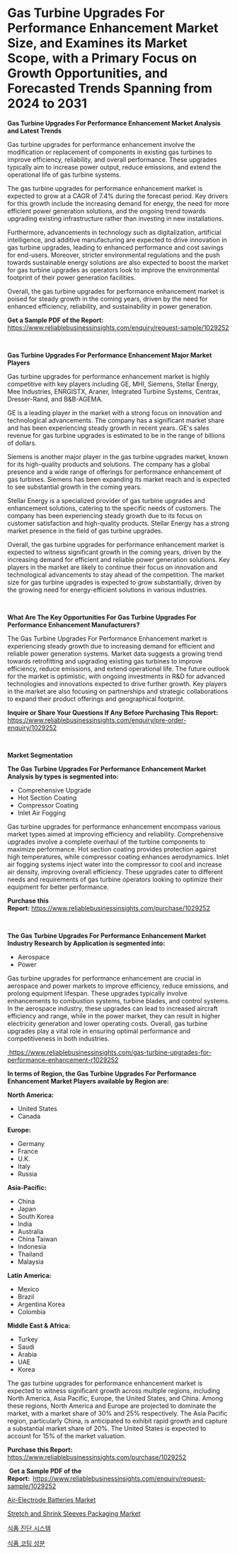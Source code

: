 <p><h1>Gas Turbine Upgrades For Performance Enhancement Market Size, and Examines its Market Scope, with a Primary Focus on Growth Opportunities, and Forecasted Trends Spanning from 2024 to 2031</h1></p><p><strong>Gas Turbine Upgrades For Performance Enhancement Market Analysis and Latest Trends</strong></p>
<p><p>Gas turbine upgrades for performance enhancement involve the modification or replacement of components in existing gas turbines to improve efficiency, reliability, and overall performance. These upgrades typically aim to increase power output, reduce emissions, and extend the operational life of gas turbine systems. </p><p>The gas turbine upgrades for performance enhancement market is expected to grow at a CAGR of 7.4% during the forecast period. Key drivers for this growth include the increasing demand for energy, the need for more efficient power generation solutions, and the ongoing trend towards upgrading existing infrastructure rather than investing in new installations. </p><p>Furthermore, advancements in technology such as digitalization, artificial intelligence, and additive manufacturing are expected to drive innovation in gas turbine upgrades, leading to enhanced performance and cost savings for end-users. Moreover, stricter environmental regulations and the push towards sustainable energy solutions are also expected to boost the market for gas turbine upgrades as operators look to improve the environmental footprint of their power generation facilities. </p><p>Overall, the gas turbine upgrades for performance enhancement market is poised for steady growth in the coming years, driven by the need for enhanced efficiency, reliability, and sustainability in power generation.</p></p>
<p><strong>Get a Sample PDF of the Report:&nbsp;</strong> <a href="https://www.reliablebusinessinsights.com/enquiry/request-sample/1029252">https://www.reliablebusinessinsights.com/enquiry/request-sample/1029252</a></p>
<p>&nbsp;</p>
<p><strong>Gas Turbine Upgrades For Performance Enhancement Major Market Players</strong></p>
<p><p>Gas turbine upgrades for performance enhancement market is highly competitive with key players including GE, MHI, Siemens, Stellar Energy, Mee Industries, ENRGISTX, Araner, Integrated Turbine Systems, Centrax, Dresser-Rand, and B&B-AGEMA.</p><p>GE is a leading player in the market with a strong focus on innovation and technological advancements. The company has a significant market share and has been experiencing steady growth in recent years. GE's sales revenue for gas turbine upgrades is estimated to be in the range of billions of dollars.</p><p>Siemens is another major player in the gas turbine upgrades market, known for its high-quality products and solutions. The company has a global presence and a wide range of offerings for performance enhancement of gas turbines. Siemens has been expanding its market reach and is expected to see substantial growth in the coming years.</p><p>Stellar Energy is a specialized provider of gas turbine upgrades and enhancement solutions, catering to the specific needs of customers. The company has been experiencing steady growth due to its focus on customer satisfaction and high-quality products. Stellar Energy has a strong market presence in the field of gas turbine upgrades.</p><p>Overall, the gas turbine upgrades for performance enhancement market is expected to witness significant growth in the coming years, driven by the increasing demand for efficient and reliable power generation solutions. Key players in the market are likely to continue their focus on innovation and technological advancements to stay ahead of the competition. The market size for gas turbine upgrades is expected to grow substantially, driven by the growing need for energy-efficient solutions in various industries.</p></p>
<p>&nbsp;</p>
<p><strong>What Are The Key Opportunities For Gas Turbine Upgrades For Performance Enhancement Manufacturers?</strong></p>
<p><p>The Gas Turbine Upgrades For Performance Enhancement market is experiencing steady growth due to increasing demand for efficient and reliable power generation systems. Market data suggests a growing trend towards retrofitting and upgrading existing gas turbines to improve efficiency, reduce emissions, and extend operational life. The future outlook for the market is optimistic, with ongoing investments in R&D for advanced technologies and innovations expected to drive further growth. Key players in the market are also focusing on partnerships and strategic collaborations to expand their product offerings and geographical footprint.</p></p>
<p><strong>Inquire or Share Your Questions If Any Before Purchasing This Report:</strong> <a href="https://www.reliablebusinessinsights.com/enquiry/pre-order-enquiry/1029252">https://www.reliablebusinessinsights.com/enquiry/pre-order-enquiry/1029252</a></p>
<p>&nbsp;</p>
<p><strong>Market Segmentation</strong></p>
<p><strong>The Gas Turbine Upgrades For Performance Enhancement Market Analysis by types is segmented into:</strong></p>
<p><ul><li>Comprehensive Upgrade</li><li>Hot Section Coating</li><li>Compressor Coating</li><li>Inlet Air Fogging</li></ul></p>
<p><p>Gas turbine upgrades for performance enhancement encompass various market types aimed at improving efficiency and reliability. Comprehensive upgrades involve a complete overhaul of the turbine components to maximize performance. Hot section coating provides protection against high temperatures, while compressor coating enhances aerodynamics. Inlet air fogging systems inject water into the compressor to cool and increase air density, improving overall efficiency. These upgrades cater to different needs and requirements of gas turbine operators looking to optimize their equipment for better performance.</p></p>
<p><strong>Purchase this Report:&nbsp;</strong><a href="https://www.reliablebusinessinsights.com/purchase/1029252">https://www.reliablebusinessinsights.com/purchase/1029252</a></p>
<p>&nbsp;</p>
<p><strong>The Gas Turbine Upgrades For Performance Enhancement Market Industry Research by Application is segmented into:</strong></p>
<p><ul><li>Aerospace</li><li>Power</li></ul></p>
<p><p>Gas turbine upgrades for performance enhancement are crucial in aerospace and power markets to improve efficiency, reduce emissions, and prolong equipment lifespan. These upgrades typically involve enhancements to combustion systems, turbine blades, and control systems. In the aerospace industry, these upgrades can lead to increased aircraft efficiency and range, while in the power market, they can result in higher electricity generation and lower operating costs. Overall, gas turbine upgrades play a vital role in ensuring optimal performance and competitiveness in both industries.</p></p>
<p><a href="https://www.reliablebusinessinsights.com/gas-turbine-upgrades-for-performance-enhancement-r1029252">&nbsp;https://www.reliablebusinessinsights.com/gas-turbine-upgrades-for-performance-enhancement-r1029252</a></p>
<p><strong>In terms of Region, the Gas Turbine Upgrades For Performance Enhancement Market Players available by Region are:</strong></p>
<p>
    <p> <strong> North America: </strong>
        <ul>
            <li>United States</li>
            <li>Canada</li>
        </ul>
        </p> 
    <p> <strong> Europe: </strong>
        <ul>
            <li>Germany</li>
            <li>France</li>
            <li>U.K.</li>
            <li>Italy</li>
            <li>Russia</li>
        </ul>
        </p> 
    <p> <strong> Asia-Pacific: </strong>
        <ul>
            <li>China</li>
            <li>Japan</li>
            <li>South Korea</li>
            <li>India</li>
            <li>Australia</li>
            <li>China Taiwan</li>
            <li>Indonesia</li>
            <li>Thailand</li>
            <li>Malaysia</li>
        </ul>
        </p> 
    <p> <strong> Latin America: </strong>
        <ul>
            <li>Mexico</li>
            <li>Brazil</li>
            <li>Argentina Korea</li>
            <li>Colombia</li>
        </ul>
        </p> 
    <p> <strong> Middle East & Africa: </strong>
        <ul>
            <li>Turkey</li>
            <li>Saudi</li>
            <li>Arabia</li>
            <li>UAE</li>
            <li>Korea</li>
        </ul>
    </p>
    </p>
<p><p>The gas turbine upgrades for performance enhancement market is expected to witness significant growth across multiple regions, including North America, Asia Pacific, Europe, the United States, and China. Among these regions, North America and Europe are projected to dominate the market, with a market share of 30% and 25% respectively. The Asia Pacific region, particularly China, is anticipated to exhibit rapid growth and capture a substantial market share of 20%. The United States is expected to account for 15% of the market valuation.</p></p>
<p><strong>Purchase this Report: </strong><a href="https://www.reliablebusinessinsights.com/purchase/1029252">https://www.reliablebusinessinsights.com/purchase/1029252</a></p>
<p>&nbsp;<strong>Get a Sample PDF of the Report:&nbsp;&nbsp;</strong><a href="https://www.reliablebusinessinsights.com/enquiry/request-sample/1029252">https://www.reliablebusinessinsights.com/enquiry/request-sample/1029252</a></p>
<p><strong></strong></p>
<p><p><a href="https://github.com/wusalecollins540tpqoz/Market-Research-Report-List-2/blob/main/air-electrode-batteries-market.md">Air-Electrode Batteries Market</a></p><p><a href="https://github.com/kathiaseamanalvaradovlprc2h/Market-Research-Report-List-2/blob/main/stretch-and-shrink-sleeves-packaging-market.md">Stretch and Shrink Sleeves Packaging Market</a></p><p><a href="https://github.com/RonSpencer61/Market-Research-Report-List-1/blob/main/725792778613.md">식품 진단 시스템</a></p><p><a href="https://github.com/valroy852/Market-Research-Report-List-1/blob/main/876786678611.md">식품 코팅 성분</a></p></p>